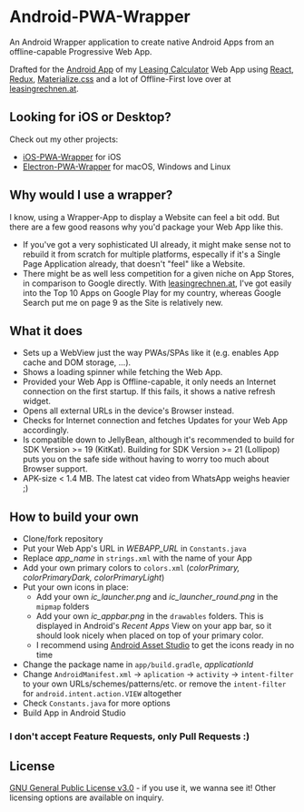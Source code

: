 # Android-PWA-Wrapper

An Android Wrapper application to create native Android Apps from an offline-capable Progressive Web App.

Drafted for the [Android App](https://play.google.com/store/apps/details?id=at.xtools.leasingrechner&utm_source=github.com&utm_medium=link&utm_campaign=store_visit) of my [Leasing Calculator](https://www.leasingrechnen.at) Web App using [React](https://github.com/facebook/react), [Redux](https://github.com/reactjs/redux), [Materialize.css](https://github.com/Dogfalo/materialize) and a lot of Offline-First love over at [leasingrechnen.at](https://www.leasingrechnen.at).

## Looking for iOS or Desktop?
Check out my other projects:
- [iOS-PWA-Wrapper](https://github.com/xtools-at/iOS-PWA-Wrapper) for iOS
- [Electron-PWA-Wrapper](https://github.com/xtools-at/Electron-PWA-Wrapper) for macOS, Windows and Linux

## Why would I use a wrapper?
I know, using a Wrapper-App to display a Website can feel a bit odd. But there are a few good reasons why you'd package your Web App like this.
- If you've got a very sophisticated UI already, it might make sense not to rebuild it from scratch for multiple platforms, especally if it's a Single Page Application already, that doesn't "feel" like a Website.
- There might be as well less competition for a given niche on App Stores, in comparison to Google directly. With [leasingrechnen.at](https://www.leasingrechnen.at), I've got easily into the Top 10 Apps on Google Play for my country, whereas Google Search put me on page 9 as the Site is relatively new.

## What it does
- Sets up a WebView just the way PWAs/SPAs like it (e.g. enables App cache and DOM storage, ...).
- Shows a loading spinner while fetching the Web App.
- Provided your Web App is Offline-capable, it only needs an Internet connection on the first startup. If this fails, it shows a native refresh widget.
- Opens all external URLs in the device's Browser instead.
- Checks for Internet connection and fetches Updates for your Web App accordingly.
- Is compatible down to JellyBean, although it's recommended to build for SDK Version >= 19 (KitKat). Building for SDK Version >= 21 (Lollipop) puts you on the safe side without having to worry too much about Browser support.
- APK-size < 1.4 MB. The latest cat video from WhatsApp weighs heavier ;)

## How to build your own
- Clone/fork repository
- Put your Web App's URL in _WEBAPP_URL_ in `Constants.java`
- Replace *app_name* in `strings.xml` with the name of your App
- Add your own primary colors to `colors.xml` (*colorPrimary, colorPrimaryDark, colorPrimaryLight*)
- Put your own icons in place:
    - Add your own _ic_launcher.png_ and _ic_launcher_round.png_ in the `mipmap` folders
    - Add your own _ic_appbar.png_ in the `drawables` folders. This is displayed in Android's _Recent Apps_ View on your app bar, so it should look nicely when placed on top of your primary color.
    - I recommend using [Android Asset Studio](https://romannurik.github.io/AndroidAssetStudio) to get the icons ready in no time
- Change the package name in `app/build.gradle`, *applicationId*
- Change `AndroidManifest.xml` -> `aplication` -> `activity` -> `intent-filter` to your own URLs/schemes/patterns/etc. or remove the `intent-filter` for `android.intent.action.VIEW` altogether
- Check `Constants.java` for more options
- Build App in Android Studio

### I don't accept Feature Requests, only Pull Requests :)

## License
[GNU General Public License v3.0](https://www.gnu.org/licenses/gpl-3.0.en.html) - if you use it, we wanna see it!
Other licensing options are available on inquiry.
